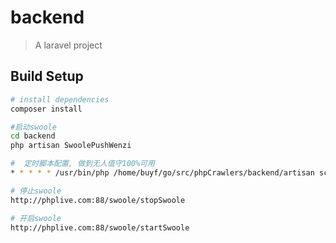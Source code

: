 # backend

> A laravel project

## Build Setup

``` bash
# install dependencies
composer install

#启动swoole 
cd backend
php artisan SwoolePushWenzi

#  定时脚本配置, 做到无人值守100%可用
* * * * * /usr/bin/php /home/buyf/go/src/phpCrawlers/backend/artisan schedule:run >> /dev/null 2>&1

# 停止swoole
http://phplive.com:88/swoole/stopSwoole

# 开启swoole
http://phplive.com:88/swoole/startSwoole
```
